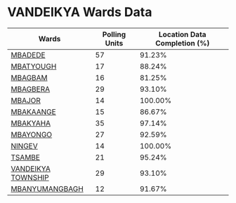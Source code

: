 
# VANDEIKYA Wards Data

| Wards | Polling Units | Location Data Completion (%) |
| ---- | ----- | ------- |
| [MBADEDE](./wards/1647-mbadede) | 57 | 91.23% |
| [MBATYOUGH](./wards/1648-mbatyough) | 17 | 88.24% |
| [MBAGBAM](./wards/1649-mbagbam) | 16 | 81.25% |
| [MBAGBERA](./wards/1650-mbagbera) | 29 | 93.10% |
| [MBAJOR](./wards/1651-mbajor) | 14 | 100.00% |
| [MBAKAANGE](./wards/1652-mbakaange) | 15 | 86.67% |
| [MBAKYAHA](./wards/1653-mbakyaha) | 35 | 97.14% |
| [MBAYONGO](./wards/1654-mbayongo) | 27 | 92.59% |
| [NINGEV](./wards/1655-ningev) | 14 | 100.00% |
| [TSAMBE](./wards/1656-tsambe) | 21 | 95.24% |
| [VANDEIKYA TOWNSHIP](./wards/1657-vandeikya-township) | 29 | 93.10% |
| [MBANYUMANGBAGH](./wards/1658-mbanyumangbagh) | 12 | 91.67% |




